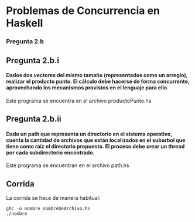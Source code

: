# Problemas de Concurrencia en Haskell
### Pregunta 2.b

## Pregunta 2.b.i 

#### Dados dos vectores del mismo tamaño (representados como un arreglo), realizar el producto punto. El cálculo debe hacerse de forma concurrente, aprovechando los mecanismos provistos en el lenguaje para ello.

Este programa se encuentra en el archivo productoPunto.hs

## Pregunta 2.b.ii 

#### Dado un path que representa un directorio en el sistema operativo, cuenta la cantidad de archivos que están localizados en el subarbol que tiene como raíz el directorio propuesto. El proceso debe crear un thread por cada subdirectorio encontrado.

Este programa se encuentran en el archivo path.hs

## Corrida
La corrida se hace de manera habitual:

    ghc -o nombre nombreDeArchivo.hs
    ./nombre
